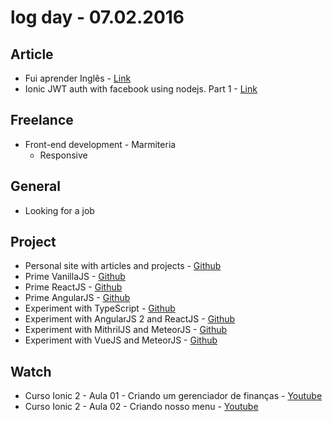 # log day - 07.02.2016

## Article 

- Fui aprender Inglês - [Link](http://www.igorapa.com/fui-aprender-ingles.html)
- Ionic JWT auth with facebook using nodejs. Part 1 - [Link](http://blog.grossman.io/ionic-jwt-auth-with-facebook-using-nodejs-part-1/)


## Freelance

- Front-end development - Marmiteria
  - Responsive


## General 

- Looking for a job


## Project

- Personal site with articles and projects - [Github](https://github.com/headquarters-solutions/hemersonvianna.github.io)
- Prime VanillaJS - [Github](https://github.com/prime-solutions/prime-vanillajs)
- Prime ReactJS - [Github](https://github.com/prime-solutions/prime-reactjs)
- Prime AngularJS - [Github](https://github.com/prime-solutions/prime-angularjs)
- Experiment with TypeScript - [Github](https://github.com/experiment-solutions/experiment-typescript)
- Experiment with AngularJS 2 and ReactJS - [Github](https://github.com/experiment-solutions/experiment-angularjs2-reactjs)
- Experiment with MithrilJS and MeteorJS - [Github](https://github.com/experiment-solutions/experiment-mthriljs-meteorjs)
- Experiment with VueJS and MeteorJS - [Github](https://github.com/experiment-solutions/experiment-vuejs-meteorjs)


## Watch

- Curso Ionic 2 - Aula 01 - Criando um gerenciador de finanças - [Youtube](https://www.youtube.com/watch?v=MJeBgSVanUU&feature=youtu.be)
- Curso Ionic 2 - Aula 02 - Criando nosso menu - [Youtube](https://www.youtube.com/watch?v=5bJUOx_yB_I)
